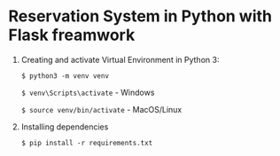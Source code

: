 # Reservation System in Python with Flask freamwork 

1. Creating and activate Virtual Environment in Python 3:

    `$ python3 -m venv venv`

    `$ venv\Scripts\activate` - Windows

    `$ source venv/bin/activate` - MacOS/Linux

2. Installing dependencies

    `$ pip install -r requirements.txt`